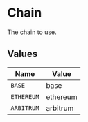 # Chain

The chain to use.


## Values

| Name       | Value      |
| ---------- | ---------- |
| `BASE`     | base       |
| `ETHEREUM` | ethereum   |
| `ARBITRUM` | arbitrum   |